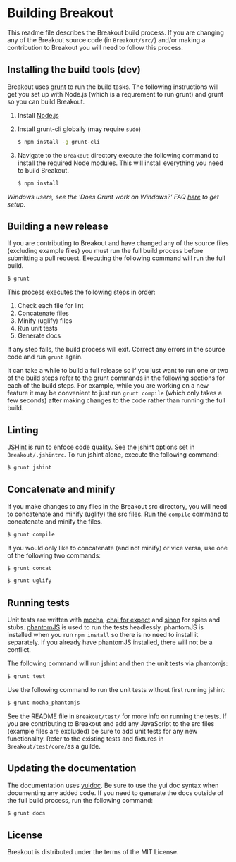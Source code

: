 Building Breakout
===

This readme file describes the Breakout build process. If you are changing any
of the Breakout source code (in `Breakout/src/`) and/or making a contribution to
Breakout you will need to follow this process.


Installing the build tools (dev)
---
Breakout uses [grunt](http://gruntjs.com/) to run the build tasks. The following
instructions will get you set up with Node.js (which is a requrement to run grunt)
and grunt so you can build Breakout.

1. Install [Node.js](http://nodejs.org/)
2. Install grunt-cli globally (may require `sudo`)

    ```bash
    $ npm install -g grunt-cli
    ```

3. Navigate to the `Breakout` directory execute the following command to install
the required Node modules. This will install everything you need to build Breakout.

    ```bash
    $ npm install
    ```

*Windows users, see the 'Does Grunt work on Windows?' FAQ [here](http://gruntjs.com/frequently-asked-questions) to get setup.*    

Building a new release
---
If you are contributing to Breakout and have changed any of the source files
(excluding example files) you must run the full build process before submitting
a pull request. Executing the following command will run the full build.

```bash
$ grunt
```

This process executes the following steps in order:

1. Check each file for lint
2. Concatenate files
3. Minify (uglify) files
4. Run unit tests
5. Generate docs

If any step fails, the build process will exit. Correct any errors in the source
code and run `grunt` again.

It can take a while to build a full release so if you just want to run one or
two of the build steps refer to the grunt commands in the following sections for
each of the build steps. For example, while you are working on a new feature it
may be convenient to just run `grunt compile` (which only takes a few seconds)
after making changes to the code rather than running the full build.


Linting
---
[JSHint](https://github.com/jshint/jshint/) is run to enfoce code quality. See
the jshint options set in `Breakout/.jshintrc`. To run jshint alone, execute the
following command:

```bash
$ grunt jshint
```


Concatenate and minify
---
If you make changes to any files in the Breakout src directory, you will need
to concatenate and minify (uglify) the src files. Run the `compile` command to 
concatenate and minify the files.

```bash
$ grunt compile
```

If you would only like to concatenate (and not minify) or vice versa, use one
of the following two commands:

```bash
$ grunt concat
```

```bash
$ grunt uglify
```


Running tests
---
Unit tests are written with [mocha](http://visionmedia.github.io/mocha/), [chai for expect](http://chaijs.com/api/bdd/) and [sinon](http://sinonjs.org/) for spies and stubs. [phantomJS](http://phantomjs.org/) is used to run the tests headlessly. phantomJS is installed when you run `npm install` so there is no need to install it separately. If you already have phantomJS
installed, there will not be a conflict.

The following command will run jshint and then the unit tests via phantomjs:

```bash
$ grunt test
```

Use the following command to run the unit tests without first running jshint:

```bash
$ grunt mocha_phantomjs
```

See the README file in `Breakout/test/` for more info on running the tests. If
you are contributing to Breakout and add any JavaScript to the src files (example
files are excluded) be sure to add unit tests for any new functionality. Refer to
the existing tests and fixtures in `Breakout/test/core/`as a guilde.


Updating the documentation
---
The documentation uses [yuidoc](http://yui.github.io/yuidoc/). Be sure to use the
yui doc syntax when documenting any added code. If you need to generate the docs
outside of the full build process, run the following command:

```bash
$ grunt docs
```


License
---
Breakout is distributed under the terms of the MIT License.
